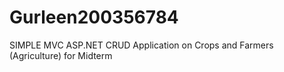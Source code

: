 # Gurleen200356784
SIMPLE MVC ASP.NET CRUD Application on Crops and Farmers (Agriculture) for Midterm
